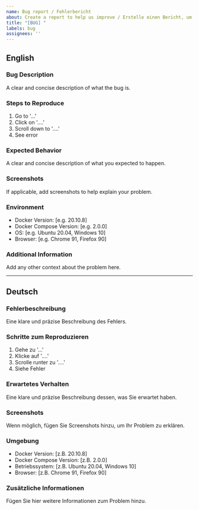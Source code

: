 ```yaml
---
name: Bug report / Fehlerbericht
about: Create a report to help us improve / Erstelle einen Bericht, um uns zu helfen, Double-Take-Go-Reborn zu verbessern
title: "[BUG] "
labels: bug
assignees: ''
---
```


## English

### Bug Description
A clear and concise description of what the bug is.

### Steps to Reproduce
1. Go to '...'
2. Click on '....'
3. Scroll down to '....'
4. See error

### Expected Behavior
A clear and concise description of what you expected to happen.

### Screenshots
If applicable, add screenshots to help explain your problem.

### Environment
- Docker Version: [e.g. 20.10.8]
- Docker Compose Version: [e.g. 2.0.0]
- OS: [e.g. Ubuntu 20.04, Windows 10]
- Browser: [e.g. Chrome 91, Firefox 90]

### Additional Information
Add any other context about the problem here.

---

## Deutsch

### Fehlerbeschreibung
Eine klare und präzise Beschreibung des Fehlers.

### Schritte zum Reproduzieren
1. Gehe zu '...'
2. Klicke auf '....'
3. Scrolle runter zu '....'
4. Siehe Fehler

### Erwartetes Verhalten
Eine klare und präzise Beschreibung dessen, was Sie erwartet haben.

### Screenshots
Wenn möglich, fügen Sie Screenshots hinzu, um Ihr Problem zu erklären.

### Umgebung
- Docker Version: [z.B. 20.10.8]
- Docker Compose Version: [z.B. 2.0.0]
- Betriebssystem: [z.B. Ubuntu 20.04, Windows 10]
- Browser: [z.B. Chrome 91, Firefox 90]

### Zusätzliche Informationen
Fügen Sie hier weitere Informationen zum Problem hinzu.
